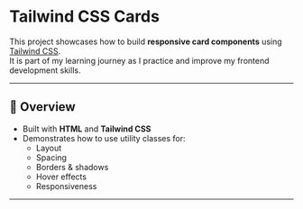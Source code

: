 # Tailwind CSS Cards

This project showcases how to build **responsive card components** using [Tailwind CSS](https://tailwindcss.com/).  
It is part of my learning journey as I practice and improve my frontend development skills.

---

## 🚀 Overview
- Built with **HTML** and **Tailwind CSS**
- Demonstrates how to use utility classes for:
  - Layout
  - Spacing
  - Borders & shadows
  - Hover effects
  - Responsiveness

---
  


